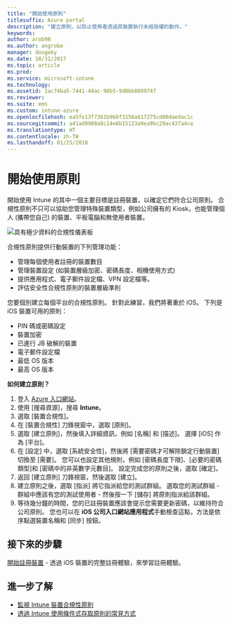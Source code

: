 ```yaml
---
title: "開始使用原則"
titlesuffix: Azure portal
description: "建立原則，以防止使用者透過其裝置執行未經授權的動作。"
keywords: 
author: arob98
ms.author: angrobe
manager: dougeby
ms.date: 10/31/2017
ms.topic: article
ms.prod: 
ms.service: microsoft-intune
ms.technology: 
ms.assetid: 1ac74ba5-7441-44ac-98b5-9d8bb8899747
ms.reviewer: 
ms.suite: ems
ms.custom: intune-azure
ms.openlocfilehash: ea5fe13f7361b968f3158a617275cd08daedac1c
ms.sourcegitcommit: a41ad9988a8c14e6b15123a9ea9bc29ac437a4ce
ms.translationtype: HT
ms.contentlocale: zh-TW
ms.lasthandoff: 01/25/2018
---
```

# <a name="get-started-with-policies"></a>開始使用原則

開始使用 Intune 的其中一個主要目標是註冊裝置，以確定它們符合公司原則。 合規性原則不只可以協助您管理特殊裝置類型，例如公司擁有的 Kiosk，也能管理個人 (攜帶您自己) 的裝置、平板電腦和無使用者裝置。

![具有極少資料的合規性儀表板](/intune/media/generic-compliance-dashboard.png)

合規性原則提供行動裝置的下列管理功能：

* 管理每個使用者註冊的裝置數目
* 管理裝置設定 (如裝置層級加密、密碼長度、相機使用方式)
* 提供應用程式、電子郵件設定檔、VPN 設定檔等。
* 評估安全性合規性原則的裝置層級準則

您要個別建立每個平台的合規性原則。 針對此練習，我們將著重於 iOS。 下列是 iOS 裝置可用的原則：

* PIN 碼或密碼設定
* 裝置加密
* 已進行 JB 破解的裝置
* 電子郵件設定檔
* 最低 OS 版本
* 最高 OS 版本

__如何建立原則？__

1. 登入 [Azure 入口網站](https://portal.azure.com)。
2. 使用 [搜尋資源]，搜尋 **Intune**。
3. 選取 [裝置合規性]。
4. 在 [裝置合規性] 刀鋒視窗中，選取 [原則]。
5. 選取 [建立原則]，然後填入詳細資訊，例如 [名稱] 和 [描述]。 選擇 [iOS] 作為 [平台]。
6. 在 [設定] 中，選取 [系統安全性]，然後將 [需要密碼才可解除鎖定行動裝置] 切換至 [需要]。 您可以也設定其他規則，例如 [密碼長度下限]、[必要的密碼類型]和 [密碼中的非英數字元數目]。 設定完成您的原則之後，選取 [確定]。
7. 返回 [建立原則] 刀鋒視窗，然後選取 [建立]。
8. 建立原則之後，選取 [指派] 將它指派給您的測試群組。 選取您的測試群組 - 群組中應該有您的測試使用者 - 然後按一下 [儲存] 將原則指派給該群組。
9. 等待幾分鐘的時間，您的已註冊裝置應該會提示您需要更新密碼，以維持符合公司原則。 您也可以在 **iOS 公司入口網站應用程式**手動檢查這點，方法是依序點選裝置名稱和 [同步] 按鈕。

## <a name="next-steps"></a>接下來的步驟

[開始註冊裝置](get-started-enroll.md) - 透過 iOS 裝置的完整註冊體驗，來學習註冊體驗。

## <a name="learn-more"></a>進一步了解

* [監視 Intune 裝置合規性原則](compliance-policy-monitor.md)
* [透過 Intune 使用條件式存取原則的常見方式](conditional-access-intune-common-ways-use.md)

